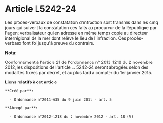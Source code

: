 # Article L5242-24

Les procès-verbaux de constatation d'infraction sont transmis dans les cinq jours qui suivent la constatation des faits au
procureur de la République par l'agent verbalisateur qui en adresse en même temps copie au directeur interrégional de la mer
dont relève le lieu de l'infraction. Ces procès-verbaux font foi jusqu'à preuve du contraire.

**Nota:**

Conformément à l'article 21 de l'ordonnance n° 2012-1218 du 2 novembre 2012, les dispositions de l'article L. 5242-24 seront
abrogées selon des modalités fixées par décret, et au plus tard à compter du 1er janvier 2015.

**Liens relatifs à cet article**

	**Créé par**:

	  - Ordonnance n°2011-635 du 9 juin 2011 - art. 5

	**Abrogé par**:

	  - Ordonnance n°2012-1218 du 2 novembre 2012 - art. 18 (V)
